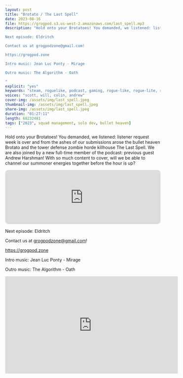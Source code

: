 ```yaml
---
layout: post
title: "Brotato / The Last Spell"
date: 2023-08-16
file: https://grogpod.s3.us-west-2.amazonaws.com/last_spell.mp3
description: "Hold onto your Brotatoes! You demanded, we listened: listener request week is over and from the ashes of our submissions arose the bullet heaven Brotato and the tower defense zombie horde killhouse The Last Spell. We are also joined by a new full-time member of the podcast: previous guest Andrew Harshman! With so much content to cover, will we be able to channel our summoner energies together before the hour is up?

Next episode: Eldritch

Contact us at grogpodzone@gmail.com!

https://grogpod.zone

Intro music: Jean Luc Ponty - Mirage

Outro music: The Algorithm - Oath

"
explicit: "yes" 
keywords: "steam, roguelike, podcast, gaming, rogue-like, rogue-lite, roguelite"
voices: "scott, will, colin, andrew"
cover-img: /assets/img/last_spell.jpeg
thumbnail-img: /assets/img/last_spell.jpeg
share-img: /assets/img/last_spell.jpeg
duration: "01:27:11"
length: 68232481
tags: ["2023", squad management, solo dev, bullet heaven]
---
```


Hold onto your Brotatoes! You demanded, we listened: listener request week is over and from the ashes of our submissions arose the bullet heaven Brotato and the tower defense zombie horde killhouse The Last Spell. We are also joined by a new full-time member of the podcast: previous guest Andrew Harshman! With so much content to cover, will we be able to channel our summoner energies together before the hour is up?

<iframe allow="autoplay *; encrypted-media *; fullscreen *; clipboard-write" frameborder="0" height="175" style="width:100%;max-width:660px;overflow:hidden;border-radius:10px;" sandbox="allow-forms allow-popups allow-same-origin allow-scripts allow-storage-access-by-user-activation allow-top-navigation-by-user-activation" src="https://embed.podcasts.apple.com/us/podcast/luck-be-a-landlord/id1650474911?i=1000623136283&theme=auto"></iframe>

Next episode: Eldritch

Contact us at grogpodzone@gmail.com!

https://grogpod.zone

Intro music: Jean Luc Ponty - Mirage

Outro music: The Algorithm - Oath

<div class="embed-responsive embed-responsive-16by9">
<iframe width="560" height="315" src="https://www.youtube.com/embed/o_vZH1ab2nA" title="YouTube video player" frameborder="0" allow="accelerometer; autoplay; clipboard-write; encrypted-media; gyroscope; picture-in-picture" allowfullscreen></iframe>
</div>
